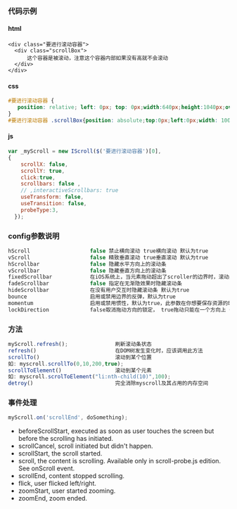 ### 代码示例

#### html

```
<div class="要进行滚动容器">
  <div class="scrollBox">
      这个容器是被滚动，注意这个容器内部如果没有高就不会滚动
  </div>
</div>
```

#### css

```css
#要进行滚动容器 {
   position: relative; left: 0px; top: 0px;width:640px;height:1040px;overflow: hidden;
}
#要进行滚动容器 .scrollBox{position: absolute;top:0px;left:0px;width: 100%;}
```


#### js


```js
var _myScroll = new IScroll($('要进行滚动容器')[0],
{
    scrollX: false,
    scrollY: true,
    click:true,
    scrollbars: false ,
    // ,interactiveScrollbars: true
    useTransform: false,
    useTransition: false,
    probeType:3,
  });
```


### config参数说明

```js
hScroll                   false 禁止横向滚动 true横向滚动 默认为true
vScroll                   false 精致垂直滚动 true垂直滚动 默认为true
hScrollbar                false 隐藏水平方向上的滚动条
vScrollbar                false 隐藏垂直方向上的滚动条
fixedScrollbar            在iOS系统上，当元素拖动超出了scroller的边界时，滚动条会收缩，设置为true可以禁止滚动条超出。scroller的可见区域。默认在Android上为true， iOS上为false
fadeScrollbar             false 指定在无渐隐效果时隐藏滚动条
hideScrollbar             在没有用户交互时隐藏滚动条 默认为true
bounce                    启用或禁用边界的反弹，默认为true
momentum                  启用或禁用惯性，默认为true，此参数在你想要保存资源的时候非常有用
lockDirection             false取消拖动方向的锁定， true拖动只能在一个方向上（up/down 或者left/right）
```


### 方法

```js
myScroll.refresh();               刷新滚动条状态
refresh()                         在DOM树发生变化时，应该调用此方法
scrollTo()                        滚动到某个位置
如: myscroll.scrollTo(0,10,200,true);
scrollToElement()                 滚动到某个元素
如: myscroll.scrolToElement("li:nth-child(10)",100);
detroy()                          完全消除myscroll及其占用的内存空间
```


### 事件处理

```js
myScroll.on('scrollEnd', doSomething);
```


* beforeScrollStart, executed as soon as user touches the screen but before the scrolling has initiated.
* scrollCancel, scroll initiated but didn't happen.
* scrollStart, the scroll started.
* scroll, the content is scrolling. Available only in scroll-probe.js edition. See onScroll event.
* scrollEnd, content stopped scrolling.
* flick, user flicked left/right.
* zoomStart, user started zooming.
* zoomEnd, zoom ended.
